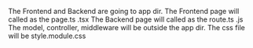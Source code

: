 The Frontend and Backend are going to app dir.
The Frontend page will called as the page.ts .tsx
The Backend page will called as the route.ts .js
The model, controller, middleware will be outside the app dir. 
The css file will be style.module.css 
  